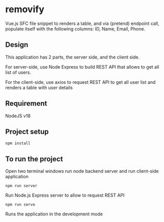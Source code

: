 # removify

Vue.js SFC file snippet to renders a table, and via (pretend) endpoint call, populate itself with the following columns: ID, Name, Email, Phone.

## Design

This application has 2 parts, the server side, and the client side.

For server-side, use Node Express to build REST API that allows to get all list of users.

For the client-side, use axios to request REST API to get all user list and renders a table with user details

## Requirement

NodeJS v18

## Project setup

```
npm install
```

## To run the project

Open two terminal windows run node backend server and run client-side application

```
npm run server
```

Run Node.js Express server to allow to request REST API

```
npm run serve
```

Runs the application in the development mode
